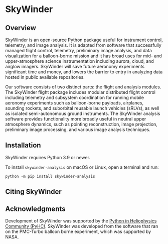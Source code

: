 # SkyWinder
[Python in Heliophysics Community (PyHC)]: https://heliopython.org/

## Overview
SkyWinder is an open-source Python package useful for instrument control, telemetry, and image analysis. It is adapted from software that successfully managed flight control, telemetry, preliminary image analysis, and data visualization for a balloon-borne mission and it has broad uses for mid- and upper-atmosphere science instrumentation including aurora, cloud, and airglow imagers. SkyWinder will save future aeronomy experiments significant time and money, and lowers the barrier to entry in analyzing data hosted in public available repositories.

Our software consists of two distinct parts: the flight and analysis modules. The SkyWinder flight package includes modular distributed flight control including telemetry and subsystem coordination for running mobile aeronomy experiments such as balloon-borne payloads, airplanes, sounding rockets, and suborbital reusable launch vehicles (sRLVs), as well as isolated semi-autonomous ground instruments. The SkyWinder analysis software provides functionality more broadly useful in neutral upper atmosphere dynamics, such as pointing reconstruction, image projection, preliminary image processing, and various image analysis techniques.

## Installation
SkyWinder requires Python 3.9 or newer.

To install `skywinder-analysis` on macOS or Linux, open a terminal and run:
```Shell
python -m pip install skywinder-analysis
```

## Citing SkyWinder

## Acknowledgments
Development of SkyWinder was supported by the [Python in Heliophysics Community (PyHC)]. SkyWinder was developed from the software that ran on the PMC-Turbo balloon borne experiment, which was supported by NASA.
